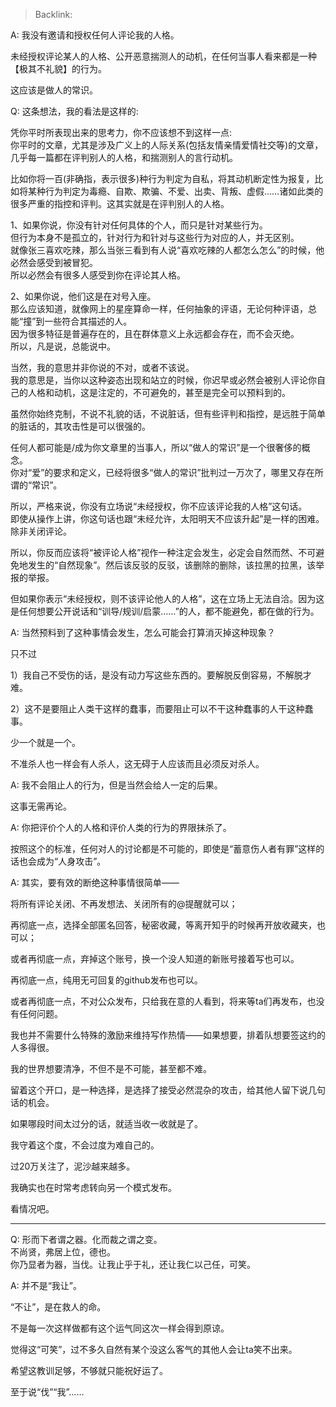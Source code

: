 > Backlink: 

A: 我没有邀请和授权任何人评论我的人格。

未经授权评论某人的人格、公开恶意揣测人的动机，在任何当事人看来都是一种【极其不礼貌】的行为。  
  
这应该是做人的常识。

Q: 
这条想法，我的看法是这样的:  
  
凭你平时所表现出来的思考力，你不应该想不到这样一点:  
你平时的文章，尤其是涉及广义上的人际关系(包括友情亲情爱情社交等)的文章，几乎每一篇都在评判别人的人格，和揣测别人的言行动机。  
  
比如你将一百(非确指，表示很多)种行为判定为自私，将其动机断定性为报复，比如将某种行为判定为毒瘾、自欺、欺骗、不爱、出卖、背叛、虚假……诸如此类的很多严重的指控和评判。这其实就是在评判别人的人格。  
  
1、如果你说，你没有针对任何具体的个人，而只是针对某些行为。  
但行为本身不是孤立的，针对行为和针对与这些行为对应的人，并无区别。  
就像张三喜欢吃辣，那么当张三看到有人说“喜欢吃辣的人都怎么怎么”的时候，他必然会感受到被冒犯。  
所以必然会有很多人感受到你在评论其人格。  
  
2、如果你说，他们这是在对号入座。  
那么应该知道，就像网上的星座算命一样，任何抽象的评语，无论何种评语，总能“撞”到一些符合其描述的人。  
因为很多特征是普遍存在的，且在群体意义上永远都会存在，而不会灭绝。  
所以，凡是说，总能说中。  
  
当然，我的意思并非你说的不对，或者不该说。  
我的意思是，当你以这种姿态出现和站立的时候，你迟早或必然会被别人评论你自己的人格和动机，这是注定的，不可避免的，甚至是完全可以预料到的。  
  
虽然你始终克制，不说不礼貌的话，不说脏话，但有些评判和指控，是远胜于简单的脏话的，其攻击性是可以很强的。

任何人都可能是/成为你文章里的当事人，所以“做人的常识”是一个很奢侈的概念。  
你对“爱”的要求和定义，已经将很多“做人的常识”批判过一万次了，哪里又存在所谓的“常识”。  
  
所以，严格来说，你没有立场说“未经授权，你不应该评论我的人格”这句话。  
即使从操作上讲，你这句话也跟“未经允许，太阳明天不应该升起”是一样的困难。除非关闭评论。  
  
所以，你反而应该将“被评论人格”视作一种注定会发生，必定会自然而然、不可避免地发生的“自然现象”。然后该反驳的反驳，该删除的删除，该拉黑的拉黑，该举报的举报。  
  
但如果你表示“未经授权，则不该评论他人的人格”，这在立场上无法自洽。因为这是任何想要公开说话和“训导/规训/启蒙……”的人，都不能避免，都在做的行为。

A: 当然预料到了这种事情会发生，怎么可能会打算消灭掉这种现象？  
  
只不过  
  
1）我自己不受伤的话，是没有动力写这些东西的。要解脱反倒容易，不解脱才难。  
  
2）这不是要阻止人类干这样的蠢事，而要阻止可以不干这种蠢事的人干这种蠢事。  
  
少一个就是一个。  
  
不准杀人也一样会有人杀人，这无碍于人应该而且必须反对杀人。

A: 我不会阻止人的行为，但是当然会给人一定的后果。  
  
这事无需再论。

A: 你把评价个人的人格和评价人类的行为的界限抹杀了。  
  
按照这个的标准，任何对人的讨论都是不可能的，即使是“蓄意伤人者有罪”这样的话也会成为“人身攻击”。

A: 其实，要有效的断绝这种事情很简单——  
  
将所有评论关闭、不再发想法、关闭所有的@提醒就可以；  
  
再彻底一点，选择全部匿名回答，秘密收藏，等离开知乎的时候再开放收藏夹，也可以；  
  
或者再彻底一点，弃掉这个账号，换一个没人知道的新账号接着写也可以。  
  
再彻底一点，纯用无可回复的github发布也可以。  
  
或者再彻底一点，不对公众发布，只给我在意的人看到，将来等ta们再发布，也没有任何问题。  
  
我也并不需要什么特殊的激励来维持写作热情——如果想要，排着队想要签这约的人多得很。  
  
我的世界想要清净，不但不是不可能，甚至都不难。  
  
留着这个开口，是一种选择，是选择了接受必然混杂的攻击，给其他人留下说几句话的机会。  
  
如果哪段时间太过分的话，就适当收一收就是了。  
  
我守着这个度，不会过度为难自己的。  
  
过20万关注了，泥沙越来越多。  
  
我确实也在时常考虑转向另一个模式发布。  
  
看情况吧。

---

Q: 形而下者谓之器。化而裁之谓之变。  
不尚贤，弗居上位，德也。  
你乃显者为器，当伐。让我止乎于礼，还让我仁以己任，可笑。

A: 并不是“我让”。  
  
“不让”，是在救人的命。  
  
不是每一次这样做都有这个运气同这次一样会得到原谅。  
  
觉得这“可笑”，过不多久自然有某个没这么客气的其他人会让ta笑不出来。  
  
希望这教训足够，不够就只能祝好运了。  
  
至于说“伐”“我”……
